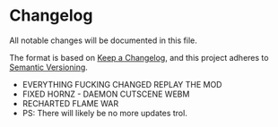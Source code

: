 # Changelog
All notable changes will be documented in this file.

The format is based on [Keep a Changelog](https://keepachangelog.com/en/1.0.0/),
and this project adheres to [Semantic Versioning](https://semver.org/spec/v2.0.0.html).

- EVERYTHING FUCKING CHANGED REPLAY THE MOD
- FIXED HORNZ - DAEMON CUTSCENE WEBM
- RECHARTED FLAME WAR
- PS: There will likely be no more updates trol.